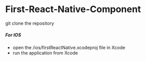# First-React-Native-Component

git clone the repository

##### For IOS
* open the /ios/firstReactNative.xcodeproj file in Xcode
* run the application from Xcode
